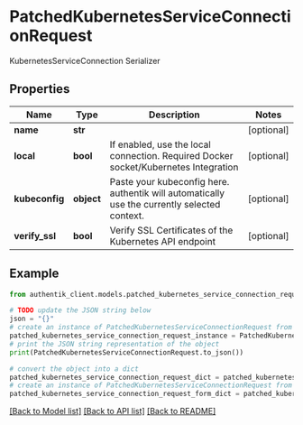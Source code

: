 # PatchedKubernetesServiceConnectionRequest

KubernetesServiceConnection Serializer

## Properties

Name | Type | Description | Notes
------------ | ------------- | ------------- | -------------
**name** | **str** |  | [optional] 
**local** | **bool** | If enabled, use the local connection. Required Docker socket/Kubernetes Integration | [optional] 
**kubeconfig** | **object** | Paste your kubeconfig here. authentik will automatically use the currently selected context. | [optional] 
**verify_ssl** | **bool** | Verify SSL Certificates of the Kubernetes API endpoint | [optional] 

## Example

```python
from authentik_client.models.patched_kubernetes_service_connection_request import PatchedKubernetesServiceConnectionRequest

# TODO update the JSON string below
json = "{}"
# create an instance of PatchedKubernetesServiceConnectionRequest from a JSON string
patched_kubernetes_service_connection_request_instance = PatchedKubernetesServiceConnectionRequest.from_json(json)
# print the JSON string representation of the object
print(PatchedKubernetesServiceConnectionRequest.to_json())

# convert the object into a dict
patched_kubernetes_service_connection_request_dict = patched_kubernetes_service_connection_request_instance.to_dict()
# create an instance of PatchedKubernetesServiceConnectionRequest from a dict
patched_kubernetes_service_connection_request_form_dict = patched_kubernetes_service_connection_request.from_dict(patched_kubernetes_service_connection_request_dict)
```
[[Back to Model list]](../README.md#documentation-for-models) [[Back to API list]](../README.md#documentation-for-api-endpoints) [[Back to README]](../README.md)


